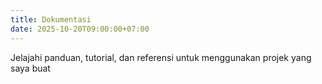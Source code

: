 ```yaml
---
title: Dokumentasi
date: 2025-10-20T09:00:00+07:00
---
```


Jelajahi panduan, tutorial, dan referensi untuk menggunakan projek yang saya buat